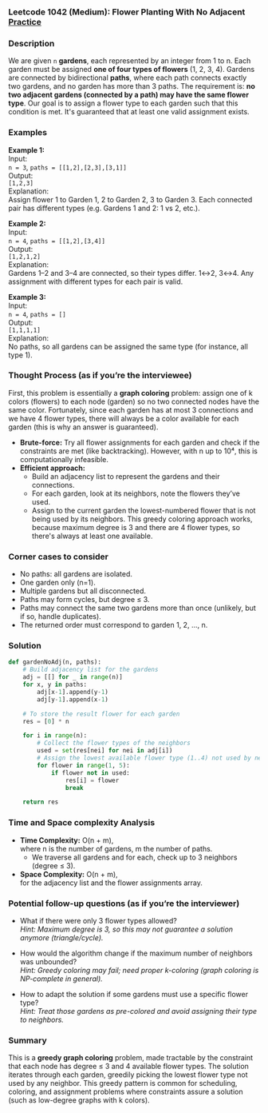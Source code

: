 ### Leetcode 1042 (Medium): Flower Planting With No Adjacent [Practice](https://leetcode.com/problems/flower-planting-with-no-adjacent)

### Description  
We are given `n` **gardens**, each represented by an integer from 1 to n. Each garden must be assigned **one of four types of flowers** (1, 2, 3, 4). Gardens are connected by bidirectional **paths**, where each path connects exactly two gardens, and no garden has more than 3 paths. The requirement is: **no two adjacent gardens (connected by a path) may have the same flower type**. Our goal is to assign a flower type to each garden such that this condition is met. It's guaranteed that at least one valid assignment exists.

### Examples  

**Example 1:**  
Input:  
`n = 3`, `paths = [[1,2],[2,3],[3,1]]`  
Output:  
`[1,2,3]`  
Explanation:  
Assign flower 1 to Garden 1, 2 to Garden 2, 3 to Garden 3. Each connected pair has different types (e.g. Gardens 1 and 2: 1 vs 2, etc.).

**Example 2:**  
Input:  
`n = 4`, `paths = [[1,2],[3,4]]`  
Output:  
`[1,2,1,2]`  
Explanation:  
Gardens 1–2 and 3–4 are connected, so their types differ. 1↔2, 3↔4. Any assignment with different types for each pair is valid.

**Example 3:**  
Input:  
`n = 4`, `paths = []`  
Output:  
`[1,1,1,1]`  
Explanation:  
No paths, so all gardens can be assigned the same type (for instance, all type 1).

### Thought Process (as if you’re the interviewee)  
First, this problem is essentially a **graph coloring** problem: assign one of k colors (flowers) to each node (garden) so no two connected nodes have the same color. Fortunately, since each garden has at most 3 connections and we have 4 flower types, there will always be a color available for each garden (this is why an answer is guaranteed).  
- **Brute-force:** Try all flower assignments for each garden and check if the constraints are met (like backtracking). However, with n up to 10⁴, this is computationally infeasible.
- **Efficient approach:** 
  - Build an adjacency list to represent the gardens and their connections.
  - For each garden, look at its neighbors, note the flowers they’ve used.
  - Assign to the current garden the lowest-numbered flower that is not being used by its neighbors.
This greedy coloring approach works, because maximum degree is 3 and there are 4 flower types, so there's always at least one available.

### Corner cases to consider  
- No paths: all gardens are isolated.  
- One garden only (n=1).  
- Multiple gardens but all disconnected.  
- Paths may form cycles, but degree ≤ 3.
- Paths may connect the same two gardens more than once (unlikely, but if so, handle duplicates).
- The returned order must correspond to garden 1, 2, ..., n.

### Solution

```python
def gardenNoAdj(n, paths):
    # Build adjacency list for the gardens
    adj = [[] for _ in range(n)]
    for x, y in paths:
        adj[x-1].append(y-1)
        adj[y-1].append(x-1)

    # To store the result flower for each garden
    res = [0] * n

    for i in range(n):
        # Collect the flower types of the neighbors
        used = set(res[nei] for nei in adj[i])
        # Assign the lowest available flower type (1..4) not used by neighbors
        for flower in range(1, 5):
            if flower not in used:
                res[i] = flower
                break

    return res
```

### Time and Space complexity Analysis  

- **Time Complexity:** O(n + m),  
  where n is the number of gardens, m the number of paths.  
  - We traverse all gardens and for each, check up to 3 neighbors (degree ≤ 3).
- **Space Complexity:** O(n + m),  
  for the adjacency list and the flower assignments array.

### Potential follow-up questions (as if you’re the interviewer)  

- What if there were only 3 flower types allowed?  
  *Hint: Maximum degree is 3, so this may not guarantee a solution anymore (triangle/cycle).*

- How would the algorithm change if the maximum number of neighbors was unbounded?  
  *Hint: Greedy coloring may fail; need proper k-coloring (graph coloring is NP-complete in general).*

- How to adapt the solution if some gardens must use a specific flower type?  
  *Hint: Treat those gardens as pre-colored and avoid assigning their type to neighbors.*

### Summary
This is a **greedy graph coloring** problem, made tractable by the constraint that each node has degree ≤ 3 and 4 available flower types. The solution iterates through each garden, greedily picking the lowest flower type not used by any neighbor. This greedy pattern is common for scheduling, coloring, and assignment problems where constraints assure a solution (such as low-degree graphs with k colors).